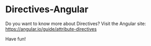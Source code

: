 # Directives-Angular
Do you want to know more about Directives? Visit the Angular site: https://angular.io/guide/attribute-directives

Have fun!
